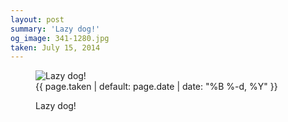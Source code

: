 ```yaml
---
layout: post
summary: 'Lazy dog!'
og_image: 341-1280.jpg
taken: July 15, 2014
---
```


<figure class="post">
<img alt="Lazy dog!" sizes="(min-width: 700px) 50vw, calc(100vw - 2rem)" src="{{ site.assets_url }}/341-640.jpg" srcset="{{ site.assets_url }}/341-1280.jpg 1280w, {{ site.assets_url }}/341-960.jpg 960w, {{ site.assets_url }}/341-640.jpg 640w, {{ site.assets_url }}/341-320.jpg 320w"/>
<figcaption>
<time>{{ page.taken | default: page.date | date: "%B %-d, %Y" }}</time>
<p>Lazy dog!</p>
</figcaption>
</figure>
